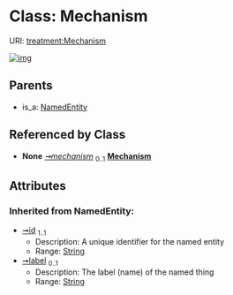 
# Class: Mechanism




URI: [treatment:Mechanism](http://w3id.org/ontogpt/treatments/Mechanism)


[![img](https://yuml.me/diagram/nofunky;dir:TB/class/[NamedEntity],[TreatmentMechanism]-%20mechanism%200..1>[Mechanism&#124;id(i):string;label(i):string%20%3F],[NamedEntity]^-[Mechanism],[TreatmentMechanism])](https://yuml.me/diagram/nofunky;dir:TB/class/[NamedEntity],[TreatmentMechanism]-%20mechanism%200..1>[Mechanism&#124;id(i):string;label(i):string%20%3F],[NamedEntity]^-[Mechanism],[TreatmentMechanism])

## Parents

 *  is_a: [NamedEntity](NamedEntity.md)

## Referenced by Class

 *  **None** *[➞mechanism](treatmentMechanism__mechanism.md)*  <sub>0..1</sub>  **[Mechanism](Mechanism.md)**

## Attributes


### Inherited from NamedEntity:

 * [➞id](namedEntity__id.md)  <sub>1..1</sub>
     * Description: A unique identifier for the named entity
     * Range: [String](types/String.md)
 * [➞label](namedEntity__label.md)  <sub>0..1</sub>
     * Description: The label (name) of the named thing
     * Range: [String](types/String.md)
